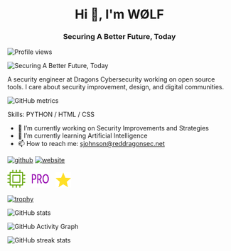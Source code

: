 <h1 align="center">Hi 👋, I'm WØLF
<h3 align="center"> Securing A Better Future, Today </h1>

![Profile views](https://gpvc.arturio.dev/THEDRAGONENGINEER)

![Securing A Better Future, Today ](https://hellofuture.orange.com/app/uploads/2021/04/home-HF_GA-1920x1080-CYBERSECU.gif)

A security engineer at Dragons Cybersecurity working on open source tools. I care about security improvement,  design, and digital communities. 

![GitHub metrics](https://metrics.lecoq.io/THEDRAGONENGINEER)

Skills: PYTHON / HTML / CSS

- 🔭 I’m currently working on Security Improvements and Strategies   
- 🌱 I’m currently learning Artificial Intelligence 
- 📫 How to reach me: sjohnson@reddragonsec.net 


[<img src='https://cdn.jsdelivr.net/npm/simple-icons@3.0.1/icons/github.svg' alt='github' height='40'>](https://github.com/THEDRAGONENGINEER)  [<img src='https://cdn.jsdelivr.net/npm/simple-icons@3.0.1/icons/icloud.svg' alt='website' height='40'>](Http://www.DragonsCybersecurity.com)  

<a href='https://docs.github.com/en/developers'><img src='https://raw.githubusercontent.com/acervenky/animated-github-badges/master/assets/devbadge.gif' width='40' height='40'></a> <a href='https://github.com/pricing'><img src='https://raw.githubusercontent.com/acervenky/animated-github-badges/master/assets/pro.gif' width='40' height='40'></a> <a href='https://stars.github.com/'><img src='https://raw.githubusercontent.com/acervenky/animated-github-badges/master/assets/starbadge.gif' width='35' height='35'></a> 

[![trophy](https://github-profile-trophy.vercel.app/?username=THEDRAGONENGINEER)](https://github.com/ryo-ma/github-profile-trophy)

![GitHub stats](https://github-readme-stats.vercel.app/api?username=THEDRAGONENGINEER&show_icons=true)  

![GitHub Activity Graph](https://activity-graph.herokuapp.com/graph?username=THEDRAGONENGINEER)  
  
![GitHub streak stats](https://streak-stats.demolab.com/?user=THEDRAGONENGINEER)  
  
